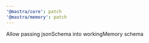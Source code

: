 ```yaml
---
'@mastra/core': patch
'@mastra/memory': patch
---
```


Allow passing jsonSchema into workingMemory schema

